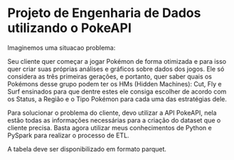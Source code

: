 # Projeto de Engenharia de Dados utilizando o PokeAPI

Imaginemos uma situacao problema:

Seu cliente quer começar a jogar Pokémon de forma otimizada e para isso quer criar suas próprias análises e gráficos sobre dados dos jogos. Ele só considera as três primeiras gerações, e portanto, quer saber quais os Pokémons desse grupo podem ter os HMs (Hidden Machines): Cut, Fly e Surf ensinados para que dentre estes ele consiga escolher de acordo com os Status, a Região e o Tipo Pokémon para cada uma das estratégias dele.

Para solucionar o problema do cliente, devo utilizar a API PokeAPI, nela estão todas as informações necessárias para a criação do dataset que o cliente precisa. Basta agora utilizar meus conhecimentos de Python e PySpark para realizar o processo de ETL.

A tabela deve ser disponibilizado em formato parquet.